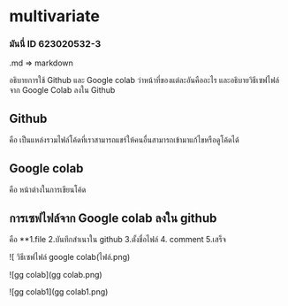 # multivariate

### มันนี่ ID 623020532-3

.md => markdown


อธิบายการใช้ Github และ Google colab ว่าหน้าที่ของแต่ละอันคืออะไร และอธิบายวิธีเซฟไฟล์จาก Google Colab ลงใน Github

## Github 
คือ เป็นแหล่งรวมไฟล์โค้ดที่เราสามารถแชร์ให้คนอื่นสามารถเข้ามาแก้ไขหรือดูโค้ดได้

## Google colab
คือ หน้าต่างในการเขียนโค้ด

## การเซฟไฟล์จาก Google colab ลงใน github
คือ **1.file 2.บันทึกสำเนาใน github 3.ตั้งชื่อไฟล์ 4. comment 5.เสร็จ

![ วิธีเซฟไฟล์ google colab(ไฟล์.png)


![gg colab](gg colab.png)

![gg colab1](gg colab1.png)
